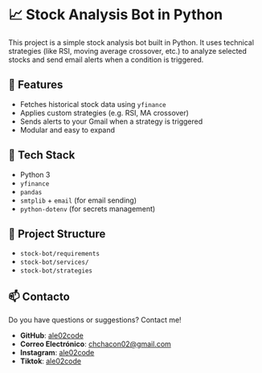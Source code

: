 # 📈 Stock Analysis Bot in Python

This project is a simple stock analysis bot built in Python. It uses technical strategies (like RSI, moving average crossover, etc.) to analyze selected stocks and send email alerts when a condition is triggered.

## 🚀 Features

- Fetches historical stock data using `yfinance`
- Applies custom strategies (e.g. RSI, MA crossover)
- Sends alerts to your Gmail when a strategy is triggered
- Modular and easy to expand

## 🧰 Tech Stack

- Python 3
- `yfinance`
- `pandas`
- `smtplib` + `email` (for email sending)
- `python-dotenv` (for secrets management)

## 📁 Project Structure

- `stock-bot/requirements`
- `stock-bot/services/`
- `stock-bot/strategies`

## 📫 **Contacto**

Do you have questions or suggestions? Contact me!

- **GitHub**: [ale02code](https://github.com/ale02code)
- **Correo Electrónico**: [chchacon02@gmail.com](mailto:chchacon02@gmail.com)
- **Instagram**: [ale02code](https://www.instagram.com/ale02.code/)
- **Tiktok**: [ale02code](https://www.tiktok.com/@ale02code/)
